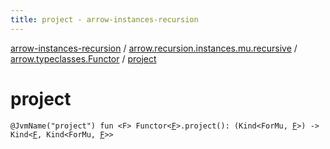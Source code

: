 ```yaml
---
title: project - arrow-instances-recursion
---
```


[arrow-instances-recursion](../../index.html) / [arrow.recursion.instances.mu.recursive](../index.html) / [arrow.typeclasses.Functor](index.html) / [project](./project.html)

# project

`@JvmName("project") fun <F> Functor<`[`F`](project.html#F)`>.project(): (Kind<ForMu, `[`F`](project.html#F)`>) -> Kind<`[`F`](project.html#F)`, Kind<ForMu, `[`F`](project.html#F)`>>`